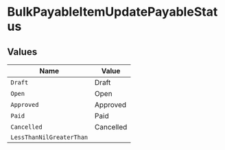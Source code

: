 # BulkPayableItemUpdatePayableStatus


## Values

| Name                     | Value                    |
| ------------------------ | ------------------------ |
| `Draft`                  | Draft                    |
| `Open`                   | Open                     |
| `Approved`               | Approved                 |
| `Paid`                   | Paid                     |
| `Cancelled`              | Cancelled                |
| `LessThanNilGreaterThan` | <nil>                    |